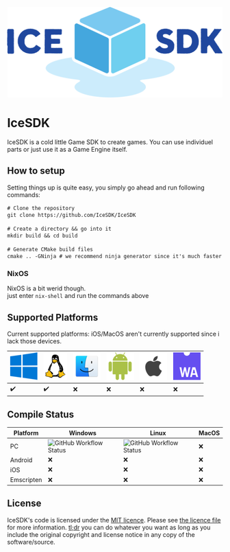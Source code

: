 <img src="./.assets/logo-primary.svg" width="512px"/>

# IceSDK

IceSDK is a cold little Game SDK to create games. You can use individuel parts or
just use it as a Game Engine itself.

## How to setup

Setting things up is quite easy, you simply go ahead and run following commands:

```shell
# Clone the repository
git clone https://github.com/IceSDK/IceSDK

# Create a directory && go into it
mkdir build && cd build

# Generate CMake build files
cmake .. -GNinja # we recommend ninja generator since it's much faster
```

### NixOS

NixOS is a bit werid though. \
just enter `nix-shell` and run the commands above

## Supported Platforms

Current supported platforms:
iOS/MacOS aren't currently supported since i lack those devices.

| ![Windows](./.assets/windows_64x64.png) | ![Linux](./.assets/linux_64x64.png) | ![osX](./.assets/osx_64x64.png) | ![android](./.assets/android_64x64.png) | ![ios](./.assets/ios_64x64.png) | ![web](./.assets/wasm_64x64.png) |
| --------------------------------------- | ----------------------------------- | ------------------------------- | --------------------------------------- | ------------------------------- | -------------------------------- |
| :heavy_check_mark:                      | :heavy_check_mark:                  | :x:                             | :x:                                     | :x:                             | :x:                              |

## Compile Status

| Platform   | Windows                                                                                      | Linux                                                                                      | MacOS |
| ---------- | -------------------------------------------------------------------------------------------- | ------------------------------------------------------------------------------------------ | ----- |
| PC         | ![GitHub Workflow Status](https://github.com/IceSDK/IceSDK/workflows/PC%20Windows/badge.svg) | ![GitHub Workflow Status](https://github.com/IceSDK/IceSDK/workflows/PC%20Linux/badge.svg) | :x:   |
| Android    | :x:                                                                                          | :x:                                                                                        | :x:   |
| iOS        | :x:                                                                                          | :x:                                                                                        | :x:   |
| Emscripten | :x:                                                                                          | :x:                                                                                        | :x:   |

## License

IceSDK's code is licensed under the [MIT licence](https://opensource.org/licenses/MIT). Please see [the licence file](./LICENSE) for more information. [tl;dr](https://tldrlegal.com/license/mit-license) you can do whatever you want as long as you include the original copyright and license notice in any copy of the software/source.
